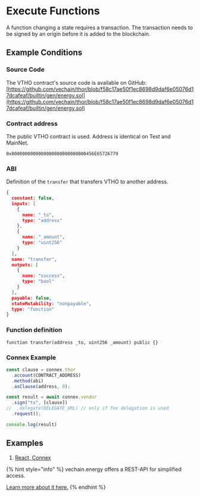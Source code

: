 # Execute Functions

A function changing a state requires a transaction. The transaction needs to be signed by an origin before it is added to the blockchain.

## Example Conditions

### Source Code

The VTHO contract's source code is available on GitHub:\
[https://github.com/vechain/thor/blob/f58c17ae50f1ec8698d9daf6e05076d17dcafeaf/builtin/gen/energy.sol](https://github.com/vechain/thor/blob/f58c17ae50f1ec8698d9daf6e05076d17dcafeaf/builtin/gen/energy.sol)

### Contract address

The public VTHO contract is used. Address is identical on Test and MainNet.

```solidity
0x0000000000000000000000000000456E65726779
```

### ABI

Definition of the `transfer` that transfers VTHO to another address.

```json
{
  constant: false,
  inputs: [
    {
      name: "_to",
      type: "address"
    },
    {
      name: "_amount",
      type: "uint256"
    }
  ],
  name: "transfer",
  outputs: [
    {
      name: "success",
      type: "bool"
    }
  ],
  payable: false,
  stateMutability: "nonpayable",
  type: "function"
}
```

### Function definition

```solidity
function transfer(address _to, uint256 _amount) public {}
```

### Connex Example

```typescript
const clause = connex.thor
  .account(CONTRACT_ADDRESS)
  .method(abi)
  .asClause(address, 0);

const result = await connex.vendor
  .sign("tx", [clause])
//  .delegate(DELEGATE_URL) // only if fee delegation is used
  .request();

console.log(result)
```

## Examples

1. [React, Connex](https://codesandbox.io/s/change-contract-state-with-connex-c48h5o?file=/src/App.tsx)

{% hint style="info" %}
vechain.energy offers a REST-API for simplified access.

[Learn more about it here.](../../vechain.energy/writing-data-or-executing-smart-contracts/)
{% endhint %}
